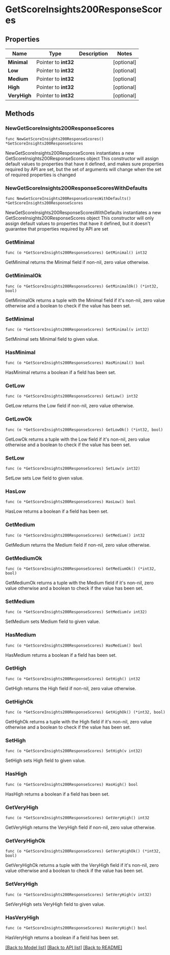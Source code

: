 # GetScoreInsights200ResponseScores

## Properties

Name | Type | Description | Notes
------------ | ------------- | ------------- | -------------
**Minimal** | Pointer to **int32** |  | [optional] 
**Low** | Pointer to **int32** |  | [optional] 
**Medium** | Pointer to **int32** |  | [optional] 
**High** | Pointer to **int32** |  | [optional] 
**VeryHigh** | Pointer to **int32** |  | [optional] 

## Methods

### NewGetScoreInsights200ResponseScores

`func NewGetScoreInsights200ResponseScores() *GetScoreInsights200ResponseScores`

NewGetScoreInsights200ResponseScores instantiates a new GetScoreInsights200ResponseScores object
This constructor will assign default values to properties that have it defined,
and makes sure properties required by API are set, but the set of arguments
will change when the set of required properties is changed

### NewGetScoreInsights200ResponseScoresWithDefaults

`func NewGetScoreInsights200ResponseScoresWithDefaults() *GetScoreInsights200ResponseScores`

NewGetScoreInsights200ResponseScoresWithDefaults instantiates a new GetScoreInsights200ResponseScores object
This constructor will only assign default values to properties that have it defined,
but it doesn't guarantee that properties required by API are set

### GetMinimal

`func (o *GetScoreInsights200ResponseScores) GetMinimal() int32`

GetMinimal returns the Minimal field if non-nil, zero value otherwise.

### GetMinimalOk

`func (o *GetScoreInsights200ResponseScores) GetMinimalOk() (*int32, bool)`

GetMinimalOk returns a tuple with the Minimal field if it's non-nil, zero value otherwise
and a boolean to check if the value has been set.

### SetMinimal

`func (o *GetScoreInsights200ResponseScores) SetMinimal(v int32)`

SetMinimal sets Minimal field to given value.

### HasMinimal

`func (o *GetScoreInsights200ResponseScores) HasMinimal() bool`

HasMinimal returns a boolean if a field has been set.

### GetLow

`func (o *GetScoreInsights200ResponseScores) GetLow() int32`

GetLow returns the Low field if non-nil, zero value otherwise.

### GetLowOk

`func (o *GetScoreInsights200ResponseScores) GetLowOk() (*int32, bool)`

GetLowOk returns a tuple with the Low field if it's non-nil, zero value otherwise
and a boolean to check if the value has been set.

### SetLow

`func (o *GetScoreInsights200ResponseScores) SetLow(v int32)`

SetLow sets Low field to given value.

### HasLow

`func (o *GetScoreInsights200ResponseScores) HasLow() bool`

HasLow returns a boolean if a field has been set.

### GetMedium

`func (o *GetScoreInsights200ResponseScores) GetMedium() int32`

GetMedium returns the Medium field if non-nil, zero value otherwise.

### GetMediumOk

`func (o *GetScoreInsights200ResponseScores) GetMediumOk() (*int32, bool)`

GetMediumOk returns a tuple with the Medium field if it's non-nil, zero value otherwise
and a boolean to check if the value has been set.

### SetMedium

`func (o *GetScoreInsights200ResponseScores) SetMedium(v int32)`

SetMedium sets Medium field to given value.

### HasMedium

`func (o *GetScoreInsights200ResponseScores) HasMedium() bool`

HasMedium returns a boolean if a field has been set.

### GetHigh

`func (o *GetScoreInsights200ResponseScores) GetHigh() int32`

GetHigh returns the High field if non-nil, zero value otherwise.

### GetHighOk

`func (o *GetScoreInsights200ResponseScores) GetHighOk() (*int32, bool)`

GetHighOk returns a tuple with the High field if it's non-nil, zero value otherwise
and a boolean to check if the value has been set.

### SetHigh

`func (o *GetScoreInsights200ResponseScores) SetHigh(v int32)`

SetHigh sets High field to given value.

### HasHigh

`func (o *GetScoreInsights200ResponseScores) HasHigh() bool`

HasHigh returns a boolean if a field has been set.

### GetVeryHigh

`func (o *GetScoreInsights200ResponseScores) GetVeryHigh() int32`

GetVeryHigh returns the VeryHigh field if non-nil, zero value otherwise.

### GetVeryHighOk

`func (o *GetScoreInsights200ResponseScores) GetVeryHighOk() (*int32, bool)`

GetVeryHighOk returns a tuple with the VeryHigh field if it's non-nil, zero value otherwise
and a boolean to check if the value has been set.

### SetVeryHigh

`func (o *GetScoreInsights200ResponseScores) SetVeryHigh(v int32)`

SetVeryHigh sets VeryHigh field to given value.

### HasVeryHigh

`func (o *GetScoreInsights200ResponseScores) HasVeryHigh() bool`

HasVeryHigh returns a boolean if a field has been set.


[[Back to Model list]](../README.md#documentation-for-models) [[Back to API list]](../README.md#documentation-for-api-endpoints) [[Back to README]](../README.md)


